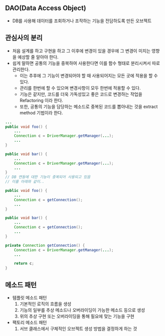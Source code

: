 ## DAO(Data Access Object)
* DB를 사용해 데이터를 조회하거나 조작하는 기능을 전담하도록 만든 오브젝트

## 관심사의 분리
* 처음 설계를 하고 구현을 하고 그 이후에 변경이 있을 경우에 그 변경이 미치는 영향을 예상할 줄 알아야 한다.
* 쉽게 말하면 공통의 기능을 중복하여 사용한다면 이를 함수 형태로 분리시켜서 따로 관리한다.
    * 이는 추후에 그 기능이 변경되어야 할 때 사용되어지는 모든 곳에 적용을 할 수있다.
    * 관리를 한번에 할 수 있으며 변경사항이 모두 한번에 적용할 수 있다.
    * 기능은 같지만, 코드를 더욱 가독성있고 좋은 코드로 변경하는 작업을 Refactoring 이라 한다.
    * 또한, 공통의 기능을 담당하는 메소드로 중복된 코드를 뽑아내는 것을 extract method 기법이라 한다.
```Java
...
public void foo() {
    ...
    Connection c = DriverManager.getManager(...);
    ...
}

public void bar() {
    ...
    Connection c = DriverManager.getManager(...);
    ...
}
// DB 연동에 대한 기능이 중복되어 사용되고 있음
// 이를 아래와 같이..

public void foo() {
    ...
    Connection c = getConnection();
    ...
}

public void bar() {
    ...
    Connection c = getConnection();
    ...
}

private Connection getConnection() {
    Connection c = DriverManager.getManager(...);
    ...

    return c;
}
```

## 메소드 패턴
* 템플릿 메소드 패턴
    1. 기본적인 로직의 흐름을 생성
    2. 기능의 일부를 추상 메소드나 오버라이딩이 가능한 메소드 등으로 생성
    3. 위의 추상 구현 또는 오버라이딩을 통해 필요에 맞는 기능을 구현
* 팩토리 메소드 패턴
    1. 서브 클래스에서 구체적인 오브젝트 생성 방법을 결정하게 하는 것